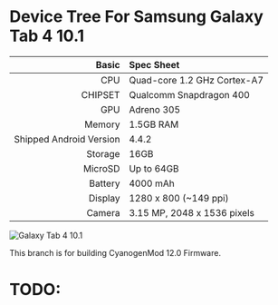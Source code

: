 Device Tree For Samsung Galaxy Tab 4 10.1
=========================================

| Basic   | Spec Sheet                  |
| -------:|:--------------------------- |
| CPU     | Quad-core 1.2 GHz Cortex-A7 |
| CHIPSET | Qualcomm Snapdragon 400 |
| GPU     | Adreno 305 |
| Memory  | 1.5GB RAM |
| Shipped Android Version | 4.4.2 |
| Storage | 16GB |
| MicroSD | Up to 64GB |
| Battery | 4000 mAh |
| Display | 1280 x 800 (~149 ppi) |
| Camera  | 3.15 MP, 2048 x 1536 pixels |


![Galaxy Tab 4 10.1](http://cdn2.gsmarena.com/vv/pics/samsung/samsung-galaxy-tab-4-101-1.jpg "Galaxy Tab 4 10.1")

This branch is for building CyanogenMod 12.0 Firmware.

TODO:
=======
